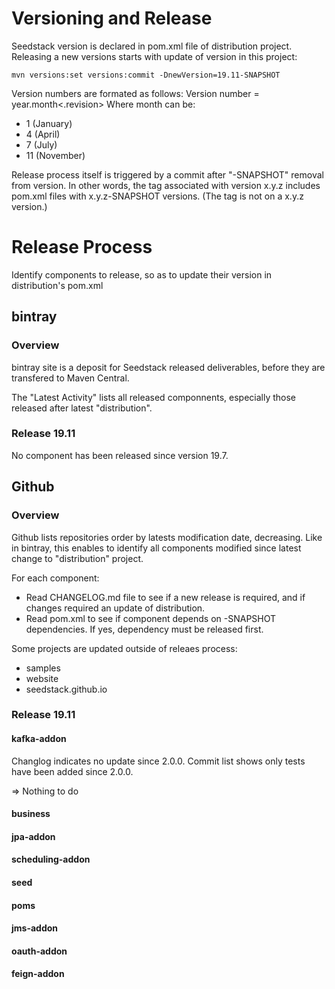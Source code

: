 # Versioning and Release

Seedstack version is declared in pom.xml file of distribution project. 
Releasing a new versions starts with update of version in this project: 

	mvn versions:set versions:commit -DnewVersion=19.11-SNAPSHOT
	
Version numbers are formated as follows: 
	Version number = year.month<.revision>
Where month can be: 
- 1 (January)
- 4 (April)
- 7 (July) 
- 11 (November)

Release process itself is triggered by a commit after "-SNAPSHOT" removal from version. 
In other words, the tag associated with version x.y.z includes pom.xml files with x.y.z-SNAPSHOT versions.
(The tag is not on a x.y.z version.)

# Release Process

Identify components to release, so as to update their version in distribution's pom.xml

## bintray

###  Overview

bintray site is a deposit for Seedstack released deliverables, before they are transfered to Maven Central. 

The "Latest Activity" lists all released componnents, especially those released after latest "distribution". 

###  Release 19.11

No component has been released since version 19.7. 

##  Github

###  Overview

Github lists repositories order by latests modification date, decreasing. 
Like in bintray, this enables to identify all components modified since latest change to "distribution" project.

For each component:
- Read CHANGELOG.md file to see if a new release is required, and if changes required an update of distribution.
- Read pom.xml to see if component depends on -SNAPSHOT dependencies. If yes, dependency must be released first. 

Some projects are updated outside of releaes process:
- samples
- website
- seedstack.github.io

###  Release 19.11

#### kafka-addon
Changlog indicates no update since 2.0.0.
Commit list shows only tests have been added since 2.0.0.

=> Nothing to do

#### business

#### jpa-addon

#### scheduling-addon

#### seed

#### poms

#### jms-addon

#### oauth-addon

#### feign-addon